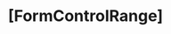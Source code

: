 ---
name: FormControlRange
about: new issue
title: "[FormControlRange] <TITLE HERE>"
labels: FormControlRange
assignees: t-andresre
---